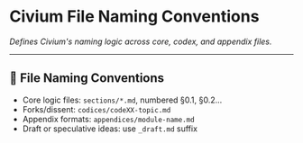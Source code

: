 # Civium File Naming Conventions

_Defines Civium's naming logic across core, codex, and appendix files._

---

## 📘 File Naming Conventions

- Core logic files: `sections/*.md`, numbered §0.1, §0.2...
- Forks/dissent: `codices/codeXX-topic.md`
- Appendix formats: `appendices/module-name.md`
- Draft or speculative ideas: use `_draft.md` suffix

